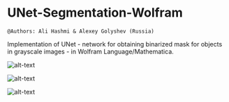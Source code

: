 # UNet-Segmentation-Wolfram

`@Authors: Ali Hashmi & Alexey Golyshev (Russia)`

Implementation of UNet - network for obtaining binarized mask for objects in grayscale images - in Wolfram Language/Mathematica.

![alt-text](https://github.com/alihashmiii/UNet-Segmentation-Wolfram/blob/master/for%20ReadME/m10.png)

![alt-text](https://github.com/alihashmiii/UNet-Segmentation-Wolfram/blob/master/for%20ReadME/m2.png)

![alt-text](https://github.com/alihashmiii/UNet-Segmentation-Wolfram/blob/master/for%20ReadME/m30.png)
